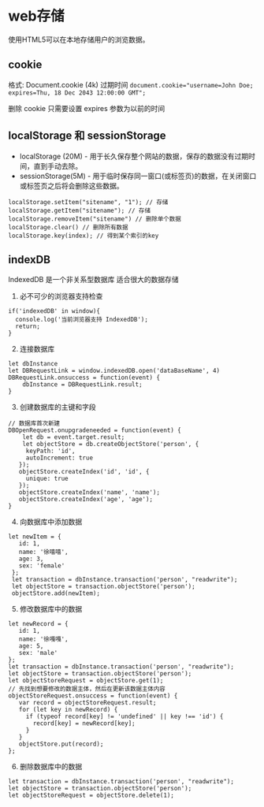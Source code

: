 # web存储
使用HTML5可以在本地存储用户的浏览数据。
## cookie
格式: Document.cookie (4k) 过期时间
`document.cookie="username=John Doe; expires=Thu, 18 Dec 2043 12:00:00 GMT";`

删除 cookie 只需要设置 expires 参数为以前的时间
## localStorage 和 sessionStorage 
- localStorage (20M) - 用于长久保存整个网站的数据，保存的数据没有过期时间，直到手动去除。
- sessionStorage(5M) - 用于临时保存同一窗口(或标签页)的数据，在关闭窗口或标签页之后将会删除这些数据。
```
localStorage.setItem("sitename", "1"); // 存储
localStorage.getItem("sitename"); // 存储
localStorage.removeItem("sitename") // 删除单个数据
localStorage.clear() // 删除所有数据
localStorage.key(index); // 得到某个索引的key
```
## indexDB 
IndexedDB 是一个非关系型数据库 适合很大的数据存储
1. 必不可少的浏览器支持检查
```
if('indexedDB' in window){
  console.log('当前浏览器支持 IndexedDB');
  return;
}
```
2. 连接数据库
```
let dbInstance
let DBRequestLink = window.indexedDB.open('dataBaseName', 4)
DBRequestLink.onsuccess = function(event) {
    dbInstance = DBRequestLink.result;
}
```
3. 创建数据库的主键和字段
```
// 数据库首次新建
DBOpenRequest.onupgradeneeded = function(event) {
    let db = event.target.result;
    let objectStore = db.createObjectStore('person', { 
     keyPath: 'id',
     autoIncrement: true
   });
   objectStore.createIndex('id', 'id', {
     unique: true    
   });
   objectStore.createIndex('name', 'name');
   objectStore.createIndex('age', 'age');
}
```
4. 向数据库中添加数据
```
let newItem = {
   id: 1,
   name: '徐嘻嘻',
   age: 3,
   sex: 'female'
 };
 let transaction = dbInstance.transaction('person', "readwrite");
 let objectStore = transaction.objectStore('person');
 objectStore.add(newItem);
```
5. 修改数据库中的数据
```
let newRecord = {
   id: 1,
   name: '徐嘎嘎',
   age: 5,
   sex: 'male'
};
let transaction = dbInstance.transaction('person', "readwrite");
let objectStore = transaction.objectStore('person');
let objectStoreRequest = objectStore.get(1);
// 先找到想要修改的数据主体，然后在更新该数据主体内容
objectStoreRequest.onsuccess = function(event) {
   var record = objectStoreRequest.result;
   for (let key in newRecord) {
     if (typeof record[key] != 'undefined' || key !== 'id') {
       record[key] = newRecord[key];
     }
   }           
   objectStore.put(record);
};
```
6. 删除数据库中的数据
```
let transaction = dbInstance.transaction('person', "readwrite");
let objectStore = transaction.objectStore('person');
let objectStoreRequest = objectStore.delete(1);
```